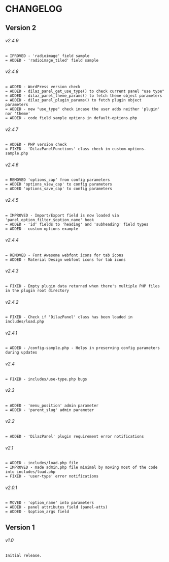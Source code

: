 # CHANGELOG

## Version 2

###### v2.4.9
```
= IPROVED - 'radioimage' field sample
= ADDED - 'radioimage_tiled' field sample
```
###### v2.4.8
```
= ADDED - WordPress version check
= ADDED - dilaz_panel_get_use_type() to check current panel "use type"
= ADDED - dilaz_panel_theme_params() to fetch theme object parameters
= ADDED - dilaz_panel_plugin_params() to fetch plugin object parameters
= ADDED - new "use_type" check incase the user adds neither 'plugin' nor 'theme'
= ADDED - code field sample options in default-options.php
````
###### v2.4.7
```
= ADDED - PHP version check
= FIXED - 'DilazPanelFunctions' class check in custom-options-sample.php
```
###### v2.4.6
```
= REMOVED 'options_cap' from config parameters
= ADDED 'options_view_cap' to config parameters
= ADDED 'options_save_cap' to config parameters
```
###### v2.4.5
```
= IMPROVED - Import/Export field is now loaded via 'panel_option_filter_$option_name' hook
= ADDED - 'id' fields to 'heading' and 'subheading' field types
= ADDED - custom options example
```
###### v2.4.4
```
= REMOVED - Font Awesome webfont icons for tab icons
= ADDED - Material Design webfont icons for tab icons
```
###### v2.4.3
```
= FIXED - Empty plugin data returned when there's multiple PHP files in the plugin root directory
```
###### v2.4.2
```
= FIXED - Check if 'DilazPanel' class has been loaded in includes/load.php
```
###### v2.4.1
```
= ADDED - /config-sample.php - Helps in preserving config parameters during updates
```
###### v2.4
```
= FIXED - includes/use-type.php bugs
```
###### v2.3
```
= ADDED - 'menu_position' admin parameter
= ADDED - 'parent_slug' admin parameter
```
###### v2.2
```
= ADDED - 'DilazPanel' plugin requirement error notifications
```
###### v2.1
```
= ADDED - includes/load.php file
= IMPROVED - made admin.php file minimal by moving most of the code into includes/load.php
= FIXED - 'user-type' error notifications
```
###### v2.0.1
```
= MOVED - 'option_name' into parameters
= ADDED - panel attributes field (panel-atts)
= ADDED - $option_args field
```
## Version 1
###### v1.0
```
Initial release.
